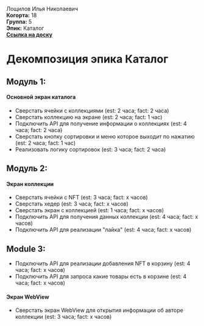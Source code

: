 Лощилов Илья Николаевич\
<b>Когорта:</b> 18\
<b>Группа:</b> 5\
<b>Эпик:</b> Каталог\
<b>[Ссылка на доску](https://github.com/users/rebss1/projects/1)</b>
# Декомпозиция эпика Каталог
## Модуль 1:
#### Основной экран каталога
- Сверстать ячейки с коллекциями (est: 2 часа; fact: 2 часа)
- Сверстать коллекцию на экране (est: 2 часа; fact: 1 час)
- Подключить API для получение информации о коллекциях (est: 4 часа; fact: 2 часа)
- Сверстать кнопку сортировки и меню которое выходит по нажатию (est: 2 часа; fact: 1 час)
- Реализовать логику сортировок (est: 3 часа; fact: 2 часа)
## Модуль 2:
#### Экран коллекции
- Сверстать ячейки с NFT (est: 3 часа; fact: x часов)
- Сверстать хедер (est: 3 часа; fact: x часов)
- Сверстать экран с коллекцией (est: 1 часа; fact: x часов)
- Подключить API для получения данных коллекции (est: 4 часа; fact: x часов)
- Подключить API для реализации "лайка" (est: 4 часа; fact: x часов)
## Module 3:
- Подключить API для реализации добавления NFT в корзину (est: 4 часа; fact: x часов)
- Подключить API для запроса какие товары есть в корзине (est: 4 часа; fact: x часов)
#### Экран WebView
- Сверстать экран WebView для открытия информации об авторе коллекции (est: 3 часа; fact: x часов)
